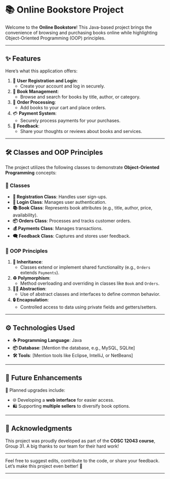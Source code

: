 
# 📚 Online Bookstore Project  

Welcome to the **Online Bookstore**! This Java-based project brings the convenience of browsing and purchasing books online while highlighting Object-Oriented Programming (OOP) principles.  

---

## ✨ Features  
Here’s what this application offers:  
1. 📝 **User Registration and Login**:  
   - Create your account and log in securely.  
2. 📖 **Book Management**:  
   - Browse and search for books by title, author, or category.  
3. 🛒 **Order Processing**:  
   - Add books to your cart and place orders.  
4. 💳 **Payment System**:  
   - Securely process payments for your purchases.  
5. 💬 **Feedback**:  
   - Share your thoughts or reviews about books and services.  

---

## 🛠️ Classes and OOP Principles  
The project utilizes the following classes to demonstrate **Object-Oriented Programming** concepts:  

### 📂 Classes  
- **👤 Registration Class**: Handles user sign-ups.  
- **🔑 Login Class**: Manages user authentication.  
- **📚 Book Class**: Represents book attributes (e.g., title, author, price, availability).  
- **📦 Orders Class**: Processes and tracks customer orders.  
- **💰 Payments Class**: Manages transactions.  
- **🗨️ Feedback Class**: Captures and stores user feedback.  

### 🧩 OOP Principles  
1. **🔗 Inheritance**:  
   - Classes extend or implement shared functionality (e.g., `Orders` extends `Payments`).  
2. **♻️ Polymorphism**:  
   - Method overloading and overriding in classes like `Book` and `Orders`.  
3. **🕵️‍♂️ Abstraction**:  
   - Use of abstract classes and interfaces to define common behavior.  
4. **🔒 Encapsulation**:  
   - Controlled access to data using private fields and getters/setters.  

---

## ⚙️ Technologies Used  
- **☕ Programming Language**: Java  
- **📦 Database**: [Mention the database, e.g., MySQL, SQLite]  
- **🛠️ Tools**: [Mention tools like Eclipse, IntelliJ, or NetBeans]  

---


## 🌟 Future Enhancements  
🔮 Planned upgrades include:  
- 🌐 Developing a **web interface** for easier access.  
- 🛍️ Supporting **multiple sellers** to diversify book options.  

---

## 🙌 Acknowledgments  
This project was proudly developed as part of the **COSC 12043 course**, Group 31. A big thanks to our team for their hard work!  

---

Feel free to suggest edits, contribute to the code, or share your feedback. Let’s make this project even better! 🎉  

---

